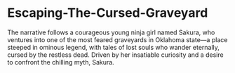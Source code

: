 # Escaping-The-Cursed-Graveyard
The narrative follows a courageous young ninja girl named Sakura, who ventures into one of the most feared graveyards in Oklahoma state—a place steeped in ominous legend, with tales of lost souls who wander eternally, cursed by the restless dead. Driven by her insatiable curiosity and a desire to confront the chilling myth, Sakura.
